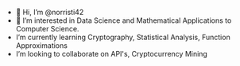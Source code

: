 - 👋 Hi, I’m @norristi42
- 👀 I’m interested in Data Science and Mathematical Applications to Computer Science.
- I’m currently learning Cryptography, Statistical Analysis, Function Approximations
- I’m looking to collaborate on API's, Cryptocurrency Mining

<!---
norristi42/norristi42 is a ✨ special ✨ repository because its `README.md` (this file) appears on your GitHub profile.
You can click the Preview link to take a look at your changes.
--->
